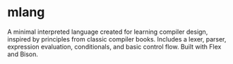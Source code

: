 # mlang
A minimal interpreted language created for learning compiler design, inspired by principles from classic compiler books. Includes a lexer, parser, expression evaluation, conditionals, and basic control flow. Built with Flex and Bison.
